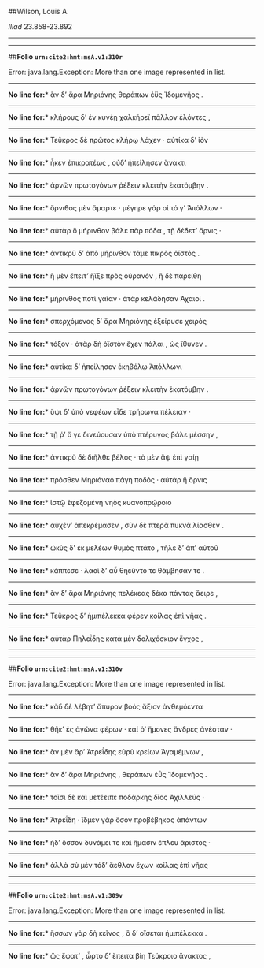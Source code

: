 ##Wilson, Louis A.

*Iliad* 23.858-23.892

---

---

##**Folio `urn:cite2:hmt:msA.v1:310r`**



Error: java.lang.Exception: More than one image represented in list.

--- 

 **No line for:*** ἂν δʼ ἄρα Μηριόνης θεράπων ἐῢς Ἰδομενῆος .

--- 

 **No line for:*** κλήρους δʼ ἐν κυνέῃ χαλκήρεϊ πάλλον ἑλόντες ,

--- 

 **No line for:*** Τεῦκρος δὲ πρῶτος κλήρῳ λάχεν · αὐτίκα δʼ ἰὸν

--- 

 **No line for:*** ἧκεν ἐπικρατέως , οὐδʼ ἠπείλησεν ἄνακτι

--- 

 **No line for:*** ἀρνῶν πρωτογόνων ῥέξειν κλειτὴν ἑκατόμβην .

--- 

 **No line for:*** ὄρνιθος μὲν ἅμαρτε · μέγηρε γάρ οἱ τό γʼ Ἀπόλλων ·

--- 

 **No line for:*** αὐτὰρ ὃ μήρινθον βάλε πὰρ πόδα , τῇ δέδετʼ ὄρνις ·

--- 

 **No line for:*** ἀντικρὺ δʼ ἀπὸ μήρινθον τάμε πικρὸς ὀϊστός .

--- 

 **No line for:*** ἣ μὲν ἔπειτʼ ἤϊξε πρὸς οὐρανόν , ἣ δὲ παρείθη

--- 

 **No line for:*** μήρινθος ποτὶ γαῖαν · ἀτὰρ κελάδησαν Ἀχαιοί .

--- 

 **No line for:*** σπερχόμενος δʼ ἄρα Μηριόνης ἐξείρυσε χειρὸς

--- 

 **No line for:*** τόξον · ἀτὰρ δὴ ὀϊστὸν ἔχεν πάλαι , ὡς ἴθυνεν .

--- 

 **No line for:*** αὐτίκα δʼ ἠπείλησεν ἑκηβόλῳ Ἀπόλλωνι

--- 

 **No line for:*** ἀρνῶν πρωτογόνων ῥέξειν κλειτὴν ἑκατόμβην .

--- 

 **No line for:*** ὕψι δʼ ὑπὸ νεφέων εἶδε τρήρωνα πέλειαν ·

--- 

 **No line for:*** τῇ ῥʼ ὅ γε δινεύουσαν ὑπὸ πτέρυγος βάλε μέσσην ,

--- 

 **No line for:*** ἀντικρὺ δὲ διῆλθε βέλος · τὸ μὲν ἂψ ἐπὶ γαίῃ

--- 

 **No line for:*** πρόσθεν Μηριόναο πάγη ποδός · αὐτὰρ ἣ ὄρνις

--- 

 **No line for:*** ἱστῷ ἐφεζομένη νηὸς κυανοπρῴροιο

--- 

 **No line for:*** αὐχένʼ ἀπεκρέμασεν , σὺν δὲ πτερὰ πυκνὰ λίασθεν .

--- 

 **No line for:*** ὠκὺς δʼ ἐκ μελέων θυμὸς πτάτο , τῆλε δʼ ἀπʼ αὐτοῦ

--- 

 **No line for:*** κάππεσε · λαοὶ δʼ αὖ θηεῦντό τε θάμβησάν τε .

--- 

 **No line for:*** ἂν δʼ ἄρα Μηριόνης πελέκεας δέκα πάντας ἄειρε ,

--- 

 **No line for:*** Τεῦκρος δʼ ἡμιπέλεκκα φέρεν κοίλας ἐπὶ νῆας .

--- 

 **No line for:*** αὐτὰρ Πηλεΐδης κατὰ μὲν δολιχόσκιον ἔγχος ,

---

---

##**Folio `urn:cite2:hmt:msA.v1:310v`**



Error: java.lang.Exception: More than one image represented in list.

--- 

 **No line for:*** κὰδ δὲ λέβητʼ ἄπυρον βοὸς ἄξιον ἀνθεμόεντα

--- 

 **No line for:*** θῆκʼ ἐς ἀγῶνα φέρων · καί ῥʼ ἥμονες ἄνδρες ἀνέσταν ·

--- 

 **No line for:*** ἂν μὲν ἄρʼ Ἀτρεΐδης εὐρὺ κρείων Ἀγαμέμνων ,

--- 

 **No line for:*** ἂν δʼ ἄρα Μηριόνης , θεράπων ἐῢς Ἰδομενῆος .

--- 

 **No line for:*** τοῖσι δὲ καὶ μετέειπε ποδάρκης δῖος Ἀχιλλεύς ·

--- 

 **No line for:*** Ἀτρεΐδη · ἴδμεν γὰρ ὅσον προβέβηκας ἁπάντων

--- 

 **No line for:*** ἠδʼ ὅσσον δυνάμει τε καὶ ἥμασιν ἔπλευ ἄριστος ·

--- 

 **No line for:*** ἀλλὰ σὺ μὲν τόδʼ ἄεθλον ἔχων κοίλας ἐπὶ νῆας

---

---

##**Folio `urn:cite2:hmt:msA.v1:309v`**



Error: java.lang.Exception: More than one image represented in list.

--- 

 **No line for:*** ἥσσων γὰρ δὴ κεῖνος , ὃ δʼ οἴσεται ἡμιπέλεκκα .

--- 

 **No line for:*** ὣς ἔφατʼ , ὦρτο δʼ ἔπειτα βίη Τεύκροιο ἄνακτος ,